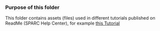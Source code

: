 ### Purpose of this folder
This folder contains assets (files) used in different tutorials published on ReadMe (SPARC Help Center), for example [this Tutorial](https://docs.sparc.science/docs/getting-started-with-the-sparc-python-client)